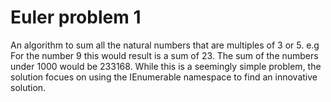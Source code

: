# Euler problem 1
An algorithm to sum all the natural numbers that are multiples of 3 or 5. e.g For the number 9 this would result is a sum of 23. The sum of the numbers under 1000 would be 233168. While this is a seemingly simple problem, the solution focues on using the IEnumerable namespace to find an innovative solution.
